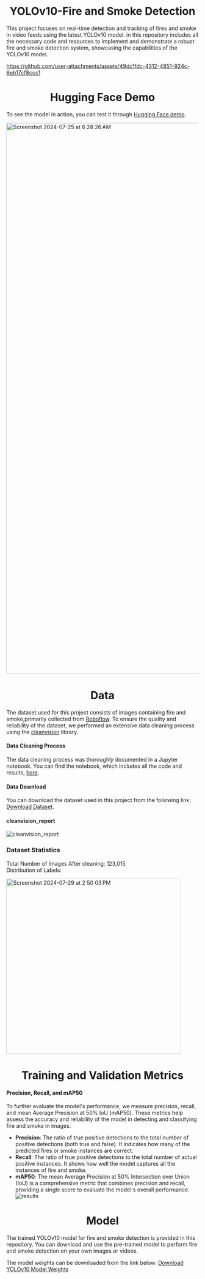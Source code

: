 <h1 align="center"><span>YOLOv10-Fire and Smoke Detection</span></h1> 
This project focuses on real-time detection and tracking of fires and smoke in video feeds using the latest YOLOv10 model. in this repository includes all the necessary code and resources to implement and demonstrate a robust fire and smoke detection system, showcasing the capabilities of the YOLOv10 model.




https://github.com/user-attachments/assets/49dc1fdc-4312-4851-924c-6eb17cf8ccc1


<h1 align="center"><span>Hugging Face Demo</span></h1> 

To see the model in action, you can test it through [Hugging Face demo](https://huggingface.co/spaces/X-Men01/YOLOv10-Fire-and-Smoke-Detection).

<img width="1440" alt="Screenshot 2024-07-25 at 6 28 26 AM" src="https://github.com/user-attachments/assets/3a7af190-9546-47ee-a47e-cf695d5c99e1">

<h1 align="center"><span>Data</span></h1> 

The dataset used for this project consists of images containing fire and smoke,primarily collected from [Roboflow](https://universe.roboflow.com). To ensure the quality and reliability of the dataset, we performed an extensive data cleaning process using the [cleanvision](https://github.com/cleanlab/cleanvision) library.
#### Data Cleaning Process
The data cleaning process was thoroughly documented in a Jupyter notebook. You can find the notebook, which includes all the code and results, [here](https://github.com/X-Men01/YOLOv10-Fire-and-Smoke-Detection/blob/main/clean_dataset_with_cleanvision_libary.ipynb).
#### Data Download
You can download the dataset used in this project from the following link: [Download Dataset](https://drive.google.com/file/d/1-pu5UUoXMoLDKMWcoF_VTllapISFslX0/view?usp=sharing).

#### cleanvision_report
![cleanvision_report](https://github.com/user-attachments/assets/31d2d8cf-42f8-4e00-8d73-1f17727faa5e)

### Dataset Statistics
Total Number of Images After cleaning: 123,015  
Distribution of Labels:

<img width="458" alt="Screenshot 2024-07-29 at 2 50 03 PM" src="https://github.com/user-attachments/assets/f0bbc491-6e33-4388-bfb9-712d1bc6f498">

<h1 align="center"><span>Training and Validation Metrics</span></h1> 

#### Precision, Recall, and mAP50
To further evaluate the model's performance, we measure precision, recall, and mean Average Precision at 50% IoU (mAP50). These metrics help assess the accuracy and reliability of the model in detecting and classifying fire and smoke in images.

- **Precision**: The ratio of true positive detections to the total number of positive detections (both true and false). It indicates how many of the predicted fires or smoke instances are correct.
- **Recall**: The ratio of true positive detections to the total number of actual positive instances. It shows how well the model captures all the instances of fire and smoke.
- **mAP50**: The mean Average Precision at 50% Intersection over Union (IoU) is a comprehensive metric that combines precision and recall, providing a single score to evaluate the model's overall performance.
![results](https://github.com/user-attachments/assets/2190b80d-e110-49f0-ba58-50a3a9d4d1fa)


<h1 align="center"><span>Model</span></h1>

The trained YOLOv10 model for fire and smoke detection is provided in this repository. You can download and use the pre-trained model to perform fire and smoke detection on your own images or videos.

The model weights can be downloaded from the link below: [Download YOLOv10 Model Weights](https://github.com/X-Men01/YOLOv10-Fire-and-Smoke-Detection/tree/main/models)
